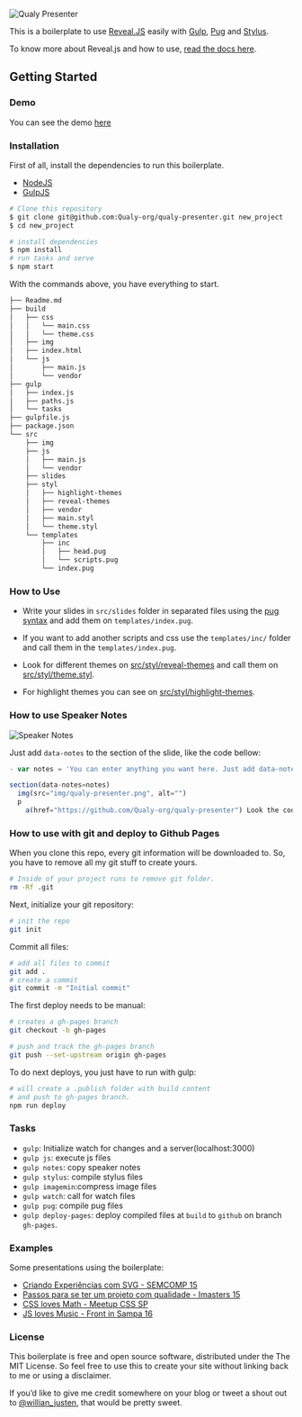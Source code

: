 ![Qualy Presenter](https://raw.githubusercontent.com/Qualy-org/qualy-presenter/master/src/img/qualy-presenter.png)

This is a boilerplate to use [Reveal.JS](http://lab.hakim.se/reveal-js/) easily with [Gulp](http://gulpjs.com/), [Pug](https://pugjs.org) and [Stylus](http://learnboost.github.io/stylus/).

To know more about Reveal.js and how to use, [read the docs here](https://github.com/hakimel/reveal.js).

## Getting Started

### Demo

You can see the demo [here](http://qualy-org.github.io/qualy-presenter/)

### Installation

First of all, install the dependencies to run this boilerplate.

- [NodeJS](http://nodejs.org/)
- [GulpJS](http://gulpjs.com/)

```sh
# Clone this repository
$ git clone git@github.com:Qualy-org/qualy-presenter.git new_project
$ cd new_project

# install dependencies
$ npm install
# run tasks and serve
$ npm start
```

With the commands above, you have everything to start.

```sh
├── Readme.md
├── build
│   ├── css
│   │   └── main.css
│   │   └── theme.css
│   ├── img
│   ├── index.html
│   └── js
│       ├── main.js
│       └── vendor
├── gulp
│   ├── index.js
│   ├── paths.js
│   └── tasks
├── gulpfile.js
├── package.json
└── src
    ├── img
    ├── js
    │   ├── main.js
    │   └── vendor
    ├── slides
    ├── styl
    │   ├── highlight-themes
    │   ├── reveal-themes
    │   ├── vendor
    │   ├── main.styl
    │   └── theme.styl
    └── templates
        ├── inc
        │   ├── head.pug
        │   └── scripts.pug
        └── index.pug
```

### How to Use

- Write your slides in `src/slides` folder in separated files using the [pug syntax](https://pugjs.org) and add them on `templates/index.pug`.

- If you want to add another scripts and css use the `templates/inc/` folder and call them in the  `templates/index.pug`.

- Look for different themes on [src/styl/reveal-themes](https://github.com/Qualy-org/qualy-presenter/tree/master/src/styl/reveal-themes) and call them on [src/styl/theme.styl](https://github.com/Qualy-org/qualy-presenter/blob/master/src/styl/theme.styl).

- For highlight themes you can see on [src/styl/highlight-themes](https://github.com/Qualy-org/qualy-presenter/blob/master/src/styl/highlight-themes/).

### How to use Speaker Notes

![Speaker Notes](https://raw.githubusercontent.com/Qualy-org/qualy-presenter/master/src/img/speaker-notes.png)

Just add `data-notes` to the section of the slide, like the code bellow:

```js
- var notes = 'You can enter anything you want here. Just add data-notes to the section.'

section(data-notes=notes)
  img(src="img/qualy-presenter.png", alt="")
  p
    a(href="https://github.com/Qualy-org/qualy-presenter") Look the code on Github <3
```

### How to use with git and deploy to Github Pages

When you clone this repo, every git information will be downloaded to. So, you have to remove all my git stuff to create yours.

```sh
# Inside of your project runs to remove git folder.
rm -Rf .git
```

Next, initialize your git repository:

```sh
# init the repo
git init
```

Commit all files:

```sh
# add all files to commit
git add .
# create a commit
git commit -m "Initial commit"
```

The first deploy needs to be manual:

```sh
# creates a gh-pages branch
git checkout -b gh-pages

# push and track the gh-pages branch
git push --set-upstream origin gh-pages
```

To do next deploys, you just have to run with gulp:

```sh
# will create a .publish folder with build content
# and push to gh-pages branch.
npm run deploy
```

### Tasks

- `gulp`: Initialize watch for changes and a server(localhost:3000)
- `gulp js`: execute js files
- `gulp notes`: copy speaker notes
- `gulp stylus`: compile stylus files
- `gulp imagemin`:compress image files
- `gulp watch`: call for watch files
- `gulp pug`: compile pug files
- `gulp deploy-pages`: deploy compiled files at `build` to `github` on branch `gh-pages`.

### Examples

Some presentations using the boilerplate:

- [Criando Experiências com SVG - SEMCOMP 15](http://willianjusten.com.br/semcomp-2015/#/)
- [Passos para se ter um projeto com qualidade - Imasters 15](http://willianjusten.com.br/imasters-2015/#/)
- [CSS loves Math - Meetup CSS SP](https://willianjusten.com.br/meetup-css-sp)
- [JS loves Music - Front in Sampa 16](https://willianjusten.com.br/frontinsampa-16/)

### License

This boilerplate is free and open source software, distributed under the The MIT License. So feel free to use this to create your site without linking back to me or using a disclaimer.

If you’d like to give me credit somewhere on your blog or tweet a shout out to [@willian_justen](https://twitter.com/willian_justen), that would be pretty sweet.
